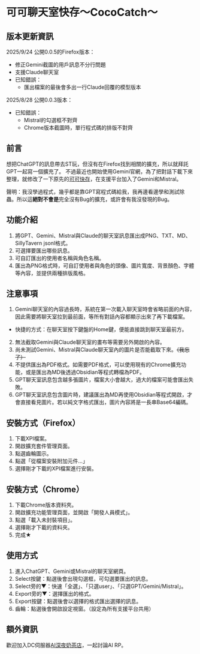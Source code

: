 # 可可聊天室快存～CocoCatch～

## 版本更新資訊
2025/9/24 公開0.0.5的Firefox版本：
- 修正Gemini截圖的用戶訊息不分行問題
- 支援Claude聊天室
- 已知錯誤：
  - 匯出檔案的最後會多出一行Claude回覆的模型版本

2025/8/28 公開0.0.3版本：
- 已知錯誤：
  - Mistral的勾選框不對齊
  - Chrome版本截圖時，單行程式碼的排版不對齊

## 前言
想把ChatGPT的訊息帶去ST玩，但沒有在Firefox找到相關的擴充，所以就拜託GPT一起寫一個擴充了。
不過最近也開始使用Gemini官網，為了把對話下載下來整理，就修改了一下原先的[可可快存](https://github.com/Chocochocococo/CocoCatch)，在支援平台加入了Gemini和Mistral。

聲明：我沒學過程式，幾乎都是靠GPT寫程式碼給我，我再邊看邊學和測試除蟲。所以這**絕對不會是**完全沒有Bug的擴充，或許會有我沒發現的Bug。

## 功能介紹
1. 將GPT、Gemini、Mistral與Claude的聊天室訊息匯出成PNG、TXT、MD、SillyTavern jsonl格式。
2. 可選擇要匯出哪些訊息。
3. 可自訂匯出的使用者名稱與角色名稱。
4. 匯出為PNG格式時，可自訂使用者與角色的頭像、圖片寬度、背景顏色、字體等內容，並提供兩種排版風格。

## 注意事項
1. Gemini聊天室的內容過長時，系統在第一次載入聊天室時會省略前面的內容，因此需要將聊天室拉到最前面，等所有對話內容都顯示出來了再下載檔案。
  - 快捷的方式：在聊天室按下鍵盤的Home鍵，便能直接跳到聊天室最前方。
2. 無法截取Gemini與Claude聊天室的畫布等需要另外開啟的內容。
3. 尚未測試Gemini、Mistral與Claude聊天室內的圖片是否能截取下來。~~（我忘了）~~
4. 不提供匯出為PDF格式。如需要PDF格式，可以使用現有的Chrome擴充功能，或是匯出為MD後透過Obsidian等程式轉檔為PDF。
5. GPT聊天室訊息包含越多張圖片，檔案大小會越大，過大的檔案可能會匯出失敗。
6. GPT聊天室訊息包含圖片時，建議匯出為MD再使用Obsidian等程式開啟，才會直接看見圖片。若以純文字格式匯出，圖片內容將是一長串Base64編碼。

## 安裝方式（Firefox）
1. 下載XPI檔案。
2. 開啟擴充套件管理頁面。
3. 點選齒輪圖示。
4. 點選「從檔案安裝附加元件…」
5. 選擇剛才下載的XPI檔案進行安裝。

## 安裝方式（Chrome）
1. 下載Chrome版本資料夾。
2. 開啟擴充功能管理頁面，並開啟「開發人員模式」。
3. 點選「載入未封裝項目」。
4. 選擇剛才下載的資料夾。
5. 完成★

## 使用方式
1. 進入ChatGPT、Gemini或Mistral的聊天室網頁。
2. Select按鍵：點選後會出現勾選框，可勾選要匯出的訊息。
3. Select旁的▼：快速「全選」、「只選user」、「只選GPT/Gemini/Mistral」。
4. Export旁的▼：選擇匯出的格式。
5. Export按鍵：點選後會以選擇的格式匯出選擇的訊息。
6. 齒輪：點選後會開啟設定視窗。（設定為所有支援平台共用）

## 額外資訊
歡迎加入DC伺服器[AI深夜奶茶店](https://discord.gg/WYAMQ5n4GE)，一起討論AI RP。
